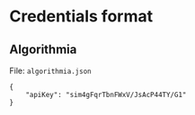 # Credentials format

## Algorithmia

File: `algorithmia.json`

```
{
	"apiKey": "sim4gFqrTbnFWxV/JsAcP44TY/G1"
}
```